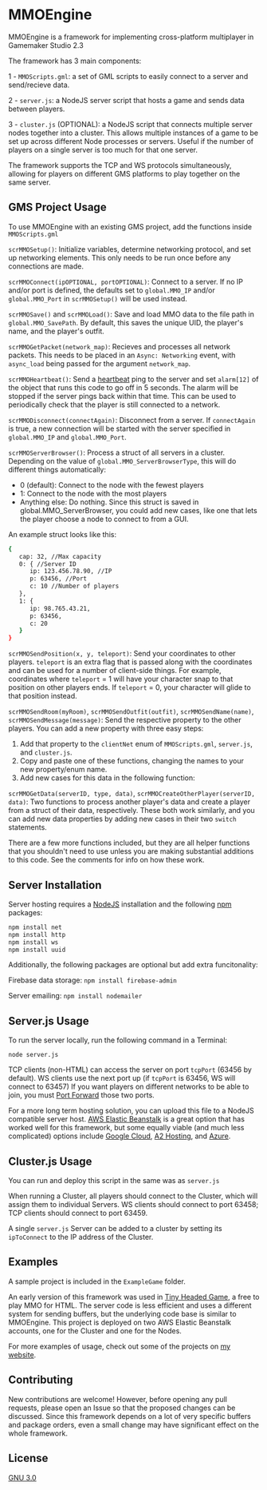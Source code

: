 # MMOEngine

MMOEngine is a framework for implementing cross-platform multiplayer in Gamemaker Studio 2.3

The framework has 3 main components:

1 - `MMOScripts.gml`: a set of GML scripts to easily connect to a server and send/recieve data.

2 - `server.js`: a NodeJS server script that hosts a game and sends data between players.

3 - `cluster.js` (OPTIONAL): a NodeJS script that connects multiple server nodes together into a cluster. This allows multiple instances of a game to be set up across different Node processes or servers. Useful if the number of players on a single server is too much for that one server.



The framework supports the TCP and WS protocols simultaneously, allowing for players on different GMS platforms to play together on the same server.

## GMS Project Usage

To use MMOEngine with an existing GMS project, add the functions inside `MMOScripts.gml` 

`scrMMOSetup()`: Initialize variables, determine networking protocol, and set up networking elements. This only needs to be run once before any connections are made.

`scrMMOConnect(ipOPTIONAL, portOPTIONAL)`: Connect to a server. If no IP and/or port is defined, the defaults set to `global.MMO_IP` and/or `global.MMO_Port` in `scrMMOSetup()` will be used instead.

`scrMMOSave()` and `scrMMOLoad()`: Save and load MMO data to the file path in `global.MMO_SavePath`. By default, this saves the unique UID, the player's name, and the player's outfit.

`scrMMOGetPacket(network_map)`: Recieves and processes all network packets. This needs to be placed in an `Async: Networking` event, with `async_load` being passed for the argument `network_map`.

`scrMMOHeartbeat()`: Send a [heartbeat](https://en.wikipedia.org/wiki/Heartbeat_(computing)) ping to the server and set `alarm[12]` of the object that runs this code to go off in 5 seconds. The alarm will be stopped if the server pings back within that time. This can be used to periodically check that the player is still connected to a network.

`scrMMODisconnect(connectAgain)`: Disconnect from a server. If `connectAgain` is true, a new connection will be started with the server specified in `global.MMO_IP` and `global.MMO_Port`.

`scrMMOServerBrowser()`: Process a struct of all servers in a cluster. Depending on the value of `global.MMO_ServerBrowserType`, this will do different things automatically:
- 0 (default): Connect to the node with the fewest players
- 1: Connect to the node with the most players
- Anything else: Do nothing. Since this struct is saved in global.MMO_ServerBrowser, you could add new cases, like one that lets the player choose a node to connect to from a GUI.

An example struct looks like this:

```bash
{
   cap: 32, //Max capacity
   0: { //Server ID
      ip: 123.456.78.90, //IP
      p: 63456, //Port
      c: 10 //Number of players
   },
   1: {
      ip: 98.765.43.21,
      p: 63456,
      c: 20
   }
}
```

`scrMMOSendPosition(x, y, teleport)`: Send your coordinates to other players. `teleport` is an extra flag that is passed along with the coordinates and can be used for a number of client-side things. For example, coordinates where `teleport` = 1 will have your character snap to that position on other players ends. If `teleport` = 0, your character will glide to that position instead.

`scrMMOSendRoom(myRoom)`, `scrMMOSendOutfit(outfit)`, `scrMMOSendName(name)`, `scrMMOSendMessage(message)`: Send the respective property to the other players. You can add a new property with three easy steps:
1. Add that property to the `clientNet` enum of `MMOScripts.gml`, `server.js`, and `cluster.js`.
2. Copy and paste one of these functions, changing the names to your new property/enum name.
3. Add new cases for this data in the following function:

`scrMMOGetData(serverID, type, data)`, `scrMMOCreateOtherPlayer(serverID, data)`: Two functions to process another player's data and create a player from a struct of their data, respectively. These both work similarly, and you can add new data properties by adding new cases in their two `switch` statements.

There are a few more functions included, but they are all helper functions that you shouldn't need to use unless you are making substantial additions to this code. See the comments for info on how these work. 

## Server Installation

Server hosting requires a [NodeJS](https://nodejs.org/en/download/) installation and the following [npm](https://www.npmjs.com/get-npm) packages: 

```bash
npm install net
npm install http
npm install ws
npm install uuid
```
Additionally, the following packages are optional but add extra funcitonality:

Firebase data storage: `npm install firebase-admin`

Server emailing: `npm install nodemailer`

## Server.js Usage

To run the server locally, run the following command in a Terminal:

`node server.js`

TCP clients (non-HTML) can access the server on port `tcpPort` (63456 by default). WS clients use the next port up (if `tcpPort` is 63456, WS will connect to 63457) If you want players on different networks to be able to join, you must [Port Forward](https://www.noip.com/support/knowledgebase/general-port-forwarding-guide/) those two ports. 

For a more long term hosting solution, you can upload this file to a NodeJS compatible server host. [AWS Elastic Beanstalk](https://docs.aws.amazon.com/elasticbeanstalk/latest/dg/create_deploy_nodejs.html) is a great option that has worked well for this framework, but some equally viable (and much less complicated) options include [Google Cloud](https://cloud.google.com/nodejs), [A2 Hosting](Cloud.Google.com), and [Azure](https://azure.microsoft.com/en-us/develop/nodejs/).

## Cluster.js Usage

You can run and deploy this script in the same was as `server.js`

When running a Cluster, all players should connect to the Cluster, which will assign them to individual Servers. WS clients should connect to port 63458; TCP clients should connect to port 63459.

A single `server.js` Server can be added to a cluster by setting its `ipToConnect` to the IP address of the Cluster.

## Examples

A sample project is included in the `ExampleGame` folder.

An early version of this framework was used in [Tiny Headed Game](thkgame.com), a free to play MMO for HTML. The server code is less efficient and uses a different system for sending buffers, but the underlying code base is similar to MMOEngine. This project is deployed on two AWS Elastic Beanstalk accounts, one for the Cluster and one for the Nodes.

For more examples of usage, check out some of the projects on [my website](http://willfarhat.com).

## Contributing
New contributions are welcome! However, before opening any pull requests, please open an Issue so that the proposed changes can be discussed. Since this framework depends on a lot of very specific buffers and package orders, even a small change may have significant effect on the whole framework.


## License
[GNU 3.0](https://www.gnu.org/licenses/lgpl-3.0.html)

